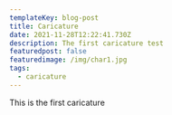 ```yaml
---
templateKey: blog-post
title: Caricature
date: 2021-11-28T12:22:41.730Z
description: The first caricature test
featuredpost: false
featuredimage: /img/char1.jpg
tags:
  - caricature
---
```

This is the first caricature